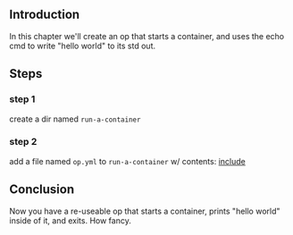 ## Introduction

In this chapter we'll create an op that starts a container, and uses the echo cmd to write
"hello world" to its std out.

## Steps

### step 1

create a dir named `run-a-container`

### step 2

add a file named `op.yml` to `run-a-container` w/ contents:
[include](op.yml)

## Conclusion

Now you have a re-useable op that starts a container, prints "hello world" inside of it, and exits. How fancy.
